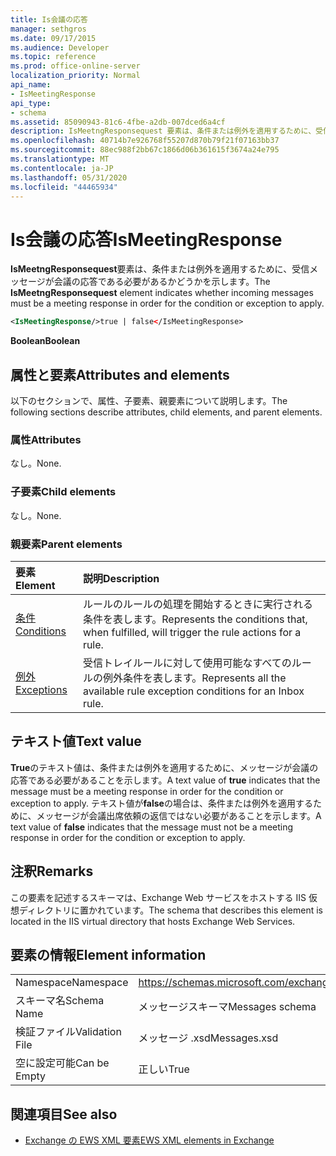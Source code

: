 ```yaml
---
title: Is会議の応答
manager: sethgros
ms.date: 09/17/2015
ms.audience: Developer
ms.topic: reference
ms.prod: office-online-server
localization_priority: Normal
api_name:
- IsMeetingResponse
api_type:
- schema
ms.assetid: 85090943-81c6-4fbe-a2db-007dced6a4cf
description: IsMeetngResponsequest 要素は、条件または例外を適用するために、受信メッセージが会議の応答である必要があるかどうかを示します。
ms.openlocfilehash: 40714b7e926768f55207d870b79f21f07163bb37
ms.sourcegitcommit: 88ec988f2bb67c1866d06b361615f3674a24e795
ms.translationtype: MT
ms.contentlocale: ja-JP
ms.lasthandoff: 05/31/2020
ms.locfileid: "44465934"
---
```

# <a name="ismeetingresponse"></a><span data-ttu-id="4f07b-103">Is会議の応答</span><span class="sxs-lookup"><span data-stu-id="4f07b-103">IsMeetingResponse</span></span>

<span data-ttu-id="4f07b-104">**IsMeetngResponsequest**要素は、条件または例外を適用するために、受信メッセージが会議の応答である必要があるかどうかを示します。</span><span class="sxs-lookup"><span data-stu-id="4f07b-104">The **IsMeetngResponsequest** element indicates whether incoming messages must be a meeting response in order for the condition or exception to apply.</span></span> 
  
```XML
<IsMeetingResponse/>true | false</IsMeetingResponse>
```

 <span data-ttu-id="4f07b-105">**Boolean**</span><span class="sxs-lookup"><span data-stu-id="4f07b-105">**Boolean**</span></span>
## <a name="attributes-and-elements"></a><span data-ttu-id="4f07b-106">属性と要素</span><span class="sxs-lookup"><span data-stu-id="4f07b-106">Attributes and elements</span></span>

<span data-ttu-id="4f07b-107">以下のセクションで、属性、子要素、親要素について説明します。</span><span class="sxs-lookup"><span data-stu-id="4f07b-107">The following sections describe attributes, child elements, and parent elements.</span></span>
  
### <a name="attributes"></a><span data-ttu-id="4f07b-108">属性</span><span class="sxs-lookup"><span data-stu-id="4f07b-108">Attributes</span></span>

<span data-ttu-id="4f07b-109">なし。</span><span class="sxs-lookup"><span data-stu-id="4f07b-109">None.</span></span>
  
### <a name="child-elements"></a><span data-ttu-id="4f07b-110">子要素</span><span class="sxs-lookup"><span data-stu-id="4f07b-110">Child elements</span></span>

<span data-ttu-id="4f07b-111">なし。</span><span class="sxs-lookup"><span data-stu-id="4f07b-111">None.</span></span>
  
### <a name="parent-elements"></a><span data-ttu-id="4f07b-112">親要素</span><span class="sxs-lookup"><span data-stu-id="4f07b-112">Parent elements</span></span>

|<span data-ttu-id="4f07b-113">**要素**</span><span class="sxs-lookup"><span data-stu-id="4f07b-113">**Element**</span></span>|<span data-ttu-id="4f07b-114">**説明**</span><span class="sxs-lookup"><span data-stu-id="4f07b-114">**Description**</span></span>|
|:-----|:-----|
|[<span data-ttu-id="4f07b-115">条件</span><span class="sxs-lookup"><span data-stu-id="4f07b-115">Conditions</span></span>](conditions.md) <br/> |<span data-ttu-id="4f07b-116">ルールのルールの処理を開始するときに実行される条件を表します。</span><span class="sxs-lookup"><span data-stu-id="4f07b-116">Represents the conditions that, when fulfilled, will trigger the rule actions for a rule.</span></span>  <br/> |
|[<span data-ttu-id="4f07b-117">例外</span><span class="sxs-lookup"><span data-stu-id="4f07b-117">Exceptions</span></span>](exceptions.md) <br/> |<span data-ttu-id="4f07b-118">受信トレイルールに対して使用可能なすべてのルールの例外条件を表します。</span><span class="sxs-lookup"><span data-stu-id="4f07b-118">Represents all the available rule exception conditions for an Inbox rule.</span></span>  <br/> |
   
## <a name="text-value"></a><span data-ttu-id="4f07b-119">テキスト値</span><span class="sxs-lookup"><span data-stu-id="4f07b-119">Text value</span></span>

<span data-ttu-id="4f07b-120">**True**のテキスト値は、条件または例外を適用するために、メッセージが会議の応答である必要があることを示します。</span><span class="sxs-lookup"><span data-stu-id="4f07b-120">A text value of **true** indicates that the message must be a meeting response in order for the condition or exception to apply.</span></span> <span data-ttu-id="4f07b-121">テキスト値が**false**の場合は、条件または例外を適用するために、メッセージが会議出席依頼の返信ではない必要があることを示します。</span><span class="sxs-lookup"><span data-stu-id="4f07b-121">A text value of **false** indicates that the message must not be a meeting response in order for the condition or exception to apply.</span></span> 
  
## <a name="remarks"></a><span data-ttu-id="4f07b-122">注釈</span><span class="sxs-lookup"><span data-stu-id="4f07b-122">Remarks</span></span>

<span data-ttu-id="4f07b-123">この要素を記述するスキーマは、Exchange Web サービスをホストする IIS 仮想ディレクトリに置かれています。</span><span class="sxs-lookup"><span data-stu-id="4f07b-123">The schema that describes this element is located in the IIS virtual directory that hosts Exchange Web Services.</span></span>
  
## <a name="element-information"></a><span data-ttu-id="4f07b-124">要素の情報</span><span class="sxs-lookup"><span data-stu-id="4f07b-124">Element information</span></span>

|||
|:-----|:-----|
|<span data-ttu-id="4f07b-125">Namespace</span><span class="sxs-lookup"><span data-stu-id="4f07b-125">Namespace</span></span>  <br/> |https://schemas.microsoft.com/exchange/services/2006/messages  <br/> |
|<span data-ttu-id="4f07b-126">スキーマ名</span><span class="sxs-lookup"><span data-stu-id="4f07b-126">Schema Name</span></span>  <br/> |<span data-ttu-id="4f07b-127">メッセージスキーマ</span><span class="sxs-lookup"><span data-stu-id="4f07b-127">Messages schema</span></span>  <br/> |
|<span data-ttu-id="4f07b-128">検証ファイル</span><span class="sxs-lookup"><span data-stu-id="4f07b-128">Validation File</span></span>  <br/> |<span data-ttu-id="4f07b-129">メッセージ .xsd</span><span class="sxs-lookup"><span data-stu-id="4f07b-129">Messages.xsd</span></span>  <br/> |
|<span data-ttu-id="4f07b-130">空に設定可能</span><span class="sxs-lookup"><span data-stu-id="4f07b-130">Can be Empty</span></span>  <br/> |<span data-ttu-id="4f07b-131">正しい</span><span class="sxs-lookup"><span data-stu-id="4f07b-131">True</span></span>  <br/> |
   
## <a name="see-also"></a><span data-ttu-id="4f07b-132">関連項目</span><span class="sxs-lookup"><span data-stu-id="4f07b-132">See also</span></span>



- [<span data-ttu-id="4f07b-133">Exchange の EWS XML 要素</span><span class="sxs-lookup"><span data-stu-id="4f07b-133">EWS XML elements in Exchange</span></span>](ews-xml-elements-in-exchange.md)

